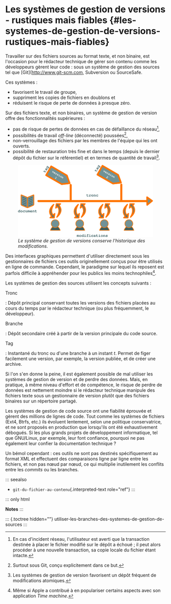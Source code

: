 # Les systèmes de gestion de versions - rustiques mais fiables {#les-systemes-de-gestion-de-versions-rustiques-mais-fiables}

Travailler sur des fichiers sources au format texte, et non binaire, est
l\'occasion pour le rédacteur technique de gérer son contenu comme les
développeurs gèrent leur code : sous un système de gestion des sources
tel que \[Git\](<http://www.git-scm.com>, Subversion ou SourceSafe.

Ces systèmes :

-   favorisent le travail de groupe,
-   suppriment les copies de fichiers en doublons et
-   réduisent le risque de perte de données à presque zéro.

Sur des fichiers texte, et non binaires, un système de gestion de
version offre des fonctionnalités supérieures :

-   pas de risque de pertes de données en cas de défaillance du
    réseau[^1],
-   possibilités de travail *off-line* (déconnecté) poussées[^2],
-   non-verrouillage des fichiers par les membres de l\'équipe qui les
    ont ouverts.
-   possibilité de restauration très fine et dans le temps (depuis le
    dernier dépôt du fichier sur le référentiel) et en termes de
    quantité de travail[^3].

<figure>
<img src="graphics/versioning-system.svg"
alt="graphics/versioning-system.svg" />
<figcaption><em>Le système de gestion de versions conserve l'historique
des modifications.</em></figcaption>
</figure>

Des interfaces graphiques permettent d\'utiliser directement sous les
gestionnaires de fichiers ces outils originellement conçus pour être
utilisés en ligne de commande. Cependant, le paradigme sur lequel ils
reposent est parfois difficile à appréhender pour les publics les moins
technophiles[^4].

Les systèmes de gestion des sources utilisent les concepts suivants :

Tronc

:   Dépôt principal conservant toutes les versions des fichiers placées
    au cours du temps par le rédacteur technique (ou plus fréquemment,
    le développeur).

Branche

:   Dépôt secondaire créé à partir de la version principale du code
    source.

Tag

:   Instantané du tronc ou d\'une branche à un instant *t*. Permet de
    figer facilement une version, par exemple, la version publiée, et de
    créer une archive.

Si l\'on s\'en donne la peine, il est également possible de mal utiliser
les systèmes de gestion de version et de perdre des données. Mais, en
pratique, à même niveau d\'effort et de compétence, le risque de perdre
de données est nettement moindre si le rédacteur technique manipule des
fichiers texte sous un gestionnaire de version plutôt que des fichiers
binaires sur un répertoire partagé.

Les systèmes de gestion de code source ont une fiabilité éprouvée et
gèrent des millions de lignes de code. Tout comme les systèmes de
fichiers (Ext4, Btrfs, etc.) ils évoluent lentement, selon une politique
conservatrice, et ne sont proposés en production que lorsqu\'ils ont été
exhaustivement débogués. Si les plus grands projets de développement
informatique, tel que GNU/Linux, par exemple, leur font confiance,
pourquoi ne pas également leur confier la documentation technique ?

Un bémol cependant : ces outils ne sont pas destinés spécifiquement au
format XML et effectuent des comparaisons ligne par ligne entre les
fichiers, et non pas nœud par nœud, ce qui multiplie inutilement les
conflits entre les *commits* ou les branches.

::: seealso
-   `git-du-fichier-au-contenu`{.interpreted-text role="ref"}
:::

::: only
html

**Notes**
:::

::: {.toctree hidden=""}
utiliser-les-branches-des-systemes-de-gestion-de-sources
:::

[^1]: En cas d\'incident réseau, l\'utilisateur est averti que la
    transaction destinée à placer le fichier modifié sur le dépôt a
    échoué ; il peut alors procéder à une nouvelle transaction, sa copie
    locale du fichier étant intacte.

[^2]: Surtout sous Git, conçu explicitement dans ce but.

[^3]: Les systèmes de gestion de version favorisent un dépôt fréquent de
    modifications atomiques.

[^4]: Même si Apple a contribué à en populariser certains aspects avec
    son application *Time machine*.
